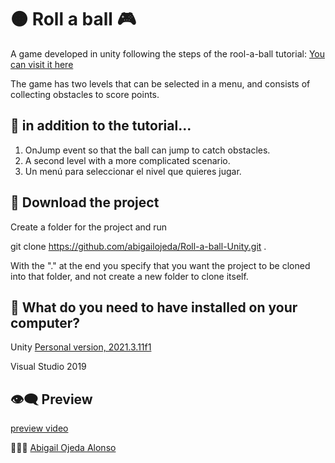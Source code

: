 # 🟠 Roll a ball 🎮

A game developed in unity following the steps of the rool-a-ball tutorial:
[You can visit it here](https://learn.unity.com/project/roll-a-ball)

The game has two levels that can be selected in a menu, and consists of collecting obstacles to score points.

## 🤩 in addition to the tutorial...

1. OnJump event so that the ball can jump to catch obstacles.
2. A second level with a more complicated scenario.
3. Un menú para seleccionar el nivel que quieres jugar.

## 💾 Download the project

Create a folder for the project and run

git clone https://github.com/abigailojeda/Roll-a-ball-Unity.git .

With the "." at the end you specify that you want the project to be cloned into that folder, and not create a new folder to clone itself.


## 📂  What do you need to have installed on your computer?

Unity [Personal version, 2021.3.11f1](https://store.unity.com/es#plans-individual)

Visual Studio 2019


## 👁️‍🗨️ Preview

[preview video](https://youtu.be/J-t9_S7MOeo)




 🙋🏻‍♀️ [Abigail Ojeda Alonso](https://es.linkedin.com/in/abigail-ojeda)
